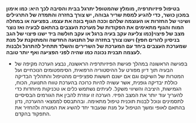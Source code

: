 **בטיפול פיזיותרפיה, מומלץ שהמטופל יתרגל בבית והסיבה לכך היא: כמו אימון במכון כושר, כדי להגיע למסת שריר גבוהה, יש צורך בחזרה והתמדה של התרגילים ושינוי של החזרות או העוצמה שלהם וככה הגוף  בונה את עצמו. בפציעה או במחלה המוח והגוף מתאימים את הפקודות של מערכת העצבים בהתאם לבעיה ואז נוצר מצב של פיצוי(כמו צליעה עקב בעיה ברגל או עקב חולשה ביד ישנו פיצוי של הגב בניסיון להרים חפץ) וישנו צורך בחזרה של התנועה החדשה והמתוקנת על מנת שמערכת העצבים ביחד עם המערכת של השרירים והשלד  תתחיל להתרגל ולבנות לעצמה תבנית נכונה כמו שהיה לפני הפציעה ואף יותר טובה.**

- בפגישה הראשונה
במהלך פגישת הפיזיותרפיה הראשונה, נבצע הערכה מקיפה של הבעיה תוך  דיון מפורט על ההיסטוריה הרפואית, הסימפטומים הנוכחיים ועל המטרות של השיקום וגם אם ישנם חששות ספציפיים מהטיפול והתהליך
הבדיקה כוללת יבדיקה גופנית, אשר עשויה להיות כרוכה בהערכת טווח התנועה, הכוח, הגמישות, היציבה והשיווי משקל. לעיתים נשתמש כלים או טכניקות מיוחדות כדי להעריך עוד יותר את המצב הפיזי. הערכה זו עוזרת להבין את הגורמים הבסיסיים לתסמינים ונוכל לבנות תוכנית טיפול מתאימה.
ובהתבסס לממצאי ההערכה, נדון בהתאם לאופי ומשך הטיפול על מנת שנעבוד יחד להשיג את המטרה ולהחזיר את התפקוד בהקדם.
